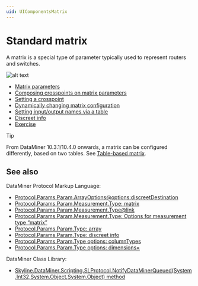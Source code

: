 ```yaml
---
uid: UIComponentsMatrix
---
```


# Standard matrix

A matrix is a special type of parameter typically used to represent routers and switches.

![alt text](../../images/uimatrix.png "DataMiner Cube matrix")

- [Matrix parameters](xref:UIComponentsMatrixParameters)
- [Composing crosspoints on matrix parameters](xref:UIComponentsMatrixComposingCrosspoints)
- [Setting a crosspoint](xref:UIComponentsMatrixSettingCrosspoints)
- [Dynamically changing matrix configuration](xref:UIComponentsMatrixChangeConfiguration)
- [Setting input/output names via a table](xref:UIComponentsMatrixSettingNames)
- [Discreet info](xref:UIComponentsMatrixDiscreetInfo)
- [Exercise](xref:UIComponentsMatrixExercise)

> [!TIP]
> From DataMiner 10.3.1/10.4.0 onwards, a matrix can be configured differently, based on two tables. See [Table-based matrix](xref:UIComponentsTableMatrix).

## See also

DataMiner Protocol Markup Language:

- [Protocol.Params.Param.ArrayOptions@options:discreetDestination](xref:Protocol.Params.Param.ArrayOptions-options#discreetdestination)
- [Protocol.Params.Param.Measurement.Type: matrix](xref:Protocol.Params.Param.Measurement.Type#matrix)
- [Protocol.Params.Param.Measurement.Type@link](xref:Protocol.Params.Param.Measurement.Type-link)
- [Protocol.Params.Param.Measurement.Type: Options for measurement type “matrix”](xref:Protocol.Params.Param.Measurement.Type-options#options-for-measurement-type-matrix)
- [Protocol.Params.Param.Type: array](xref:Protocol.Params.Param.Type#array)
- [Protocol.Params.Param.Type: discreet info](xref:Protocol.Params.Param.Type#discreet-info)
- [Protocol.Params.Param.Type options: columnTypes](xref:Protocol.Params.Param.Type-options#columntypes)
- [Protocol.Params.Param.Type options: dimensions=](xref:Protocol.Params.Param.Type-options#dimensionsrowscolumns)

DataMiner Class Library:

- [Skyline.DataMiner.Scripting.SLProtocol.NotifyDataMinerQueued(System.Int32,System.Object,System.Object) method](xref:Skyline.DataMiner.Scripting.SLProtocol.NotifyDataMinerQueued(System.Int32,System.Object,System.Object))
